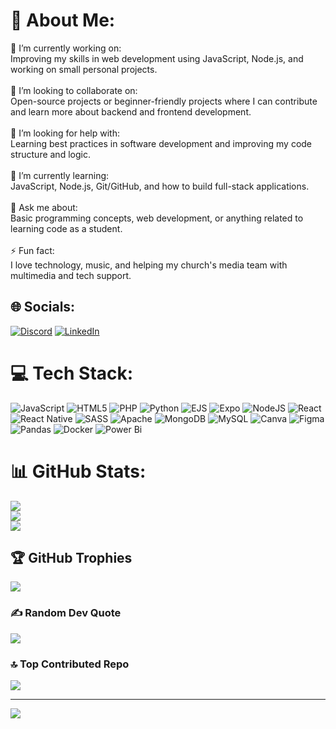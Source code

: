 # 💫 About Me:
🔭 I’m currently working on:<br>Improving my skills in web development using JavaScript, Node.js, and working on small personal projects.<br><br>👯 I’m looking to collaborate on:<br>Open-source projects or beginner-friendly projects where I can contribute and learn more about backend and frontend development.<br><br>🤝 I’m looking for help with:<br>Learning best practices in software development and improving my code structure and logic.<br><br>🌱 I’m currently learning:<br>JavaScript, Node.js, Git/GitHub, and how to build full-stack applications.<br><br>💬 Ask me about:<br>Basic programming concepts, web development, or anything related to learning code as a student.<br><br>⚡ Fun fact:<br>I love technology, music, and helping my church's media team with multimedia and tech support.


## 🌐 Socials:
[![Discord](https://img.shields.io/badge/Discord-%237289DA.svg?logo=discord&logoColor=white)](https://discord.gg/augutin) [![LinkedIn](https://img.shields.io/badge/LinkedIn-%230077B5.svg?logo=linkedin&logoColor=white)](https://linkedin.com/in/linkedin.com/in/ricardo-augusto-344987222/) 

# 💻 Tech Stack:
![JavaScript](https://img.shields.io/badge/javascript-%23323330.svg?style=flat&logo=javascript&logoColor=%23F7DF1E) ![HTML5](https://img.shields.io/badge/html5-%23E34F26.svg?style=flat&logo=html5&logoColor=white) ![PHP](https://img.shields.io/badge/php-%23777BB4.svg?style=flat&logo=php&logoColor=white) ![Python](https://img.shields.io/badge/python-3670A0?style=flat&logo=python&logoColor=ffdd54) ![EJS](https://img.shields.io/badge/ejs-%23B4CA65.svg?style=flat&logo=ejs&logoColor=black) ![Expo](https://img.shields.io/badge/expo-1C1E24?style=flat&logo=expo&logoColor=#D04A37) ![NodeJS](https://img.shields.io/badge/node.js-6DA55F?style=flat&logo=node.js&logoColor=white) ![React](https://img.shields.io/badge/react-%2320232a.svg?style=flat&logo=react&logoColor=%2361DAFB) ![React Native](https://img.shields.io/badge/react_native-%2320232a.svg?style=flat&logo=react&logoColor=%2361DAFB) ![SASS](https://img.shields.io/badge/SASS-hotpink.svg?style=flat&logo=SASS&logoColor=white) ![Apache](https://img.shields.io/badge/apache-%23D42029.svg?style=flat&logo=apache&logoColor=white) ![MongoDB](https://img.shields.io/badge/MongoDB-%234ea94b.svg?style=flat&logo=mongodb&logoColor=white) ![MySQL](https://img.shields.io/badge/mysql-4479A1.svg?style=flat&logo=mysql&logoColor=white) ![Canva](https://img.shields.io/badge/Canva-%2300C4CC.svg?style=flat&logo=Canva&logoColor=white) ![Figma](https://img.shields.io/badge/figma-%23F24E1E.svg?style=flat&logo=figma&logoColor=white) ![Pandas](https://img.shields.io/badge/pandas-%23150458.svg?style=flat&logo=pandas&logoColor=white) ![Docker](https://img.shields.io/badge/docker-%230db7ed.svg?style=flat&logo=docker&logoColor=white) ![Power Bi](https://img.shields.io/badge/power_bi-F2C811?style=flat&logo=powerbi&logoColor=black)
# 📊 GitHub Stats:
![](https://github-readme-stats.vercel.app/api?username=RicardoAugust-0&theme=synthwave&hide_border=false&include_all_commits=true&count_private=false)<br/>
![](https://nirzak-streak-stats.vercel.app/?user=RicardoAugust-0&theme=synthwave&hide_border=false)<br/>
![](https://github-readme-stats.vercel.app/api/top-langs/?username=RicardoAugust-0&theme=synthwave&hide_border=false&include_all_commits=true&count_private=false&layout=compact)

## 🏆 GitHub Trophies
![](https://github-profile-trophy.vercel.app/?username=RicardoAugust-0&theme=radical&no-frame=false&no-bg=false&margin-w=4)

### ✍️ Random Dev Quote
![](https://quotes-github-readme.vercel.app/api?type=horizontal&theme=radical)

### 🔝 Top Contributed Repo
![](https://github-contributor-stats.vercel.app/api?username=RicardoAugust-0&limit=5&theme=dracula&combine_all_yearly_contributions=true)

---
[![](https://visitcount.itsvg.in/api?id=RicardoAugust-0&icon=6&color=0)](https://visitcount.itsvg.in)

<!-- Proudly created with GPRM ( https://gprm.itsvg.in ) -->
